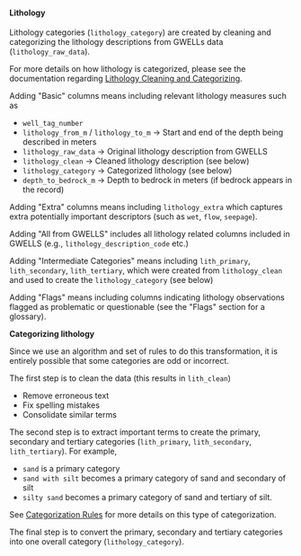 #### Lithology

Lithology categories (`lithology_category`) are created by cleaning and categorizing the 
lithology descriptions from GWELLs data (`lithology_raw_data`).

For more details on how lithology is categorized, please see the
documentation regarding <a href="http://steffilazerte.ca/bcaquiferdata/articles/lithology_categorization.html" target="_blank">Lithology Cleaning and Categorizing</a>.

Adding "Basic" columns means including relevant lithology measures such as
- `well_tag_number`
- `lithology_from_m` / `lithology_to_m` -> Start and end of the depth being described in meters
- `lithology_raw_data` -> Original lithology description from GWELLS
- `lithology_clean` -> Cleaned lithology description (see below)
- `lithology_category` -> Categorized lithology (see below)
- `depth_to_bedrock_m` -> Depth to bedrock in meters (if bedrock appears in the record) 

Adding "Extra" columns means including `lithology_extra` which captures 
extra potentially important descriptors (such as `wet`, `flow`, `seepage`).

Adding "All from GWELLS" includes all lithology related columns included in GWELLS
(e.g., `lithology_description_code` etc.)

Adding "Intermediate Categories" means including `lith_primary`, `lith_secondary`,
`lith_tertiary`, which were created from `lithology_clean` and used to create 
the `lithology_category` (see below)

Adding "Flags" means including columns indicating lithology observations flagged
as problematic or questionable (see the "Flags" section for a glossary).

**Categorizing lithology**

Since we use an algorithm and set of rules to do this transformation, it is 
entirely possible that some categories are odd or incorrect.

The first step is to clean the data (this results in `lith_clean`)
- Remove erroneous text
- Fix spelling mistakes
- Consolidate similar terms

The second step is to extract important terms to create the primary, secondary and tertiary categories
(`lith_primary`, `lith_secondary`, `lith_tertiary`). For example, 
- `sand` is a primary category
- `sand with silt` becomes a primary category of sand and secondary of silt
- `silty sand` becomes a primary category of sand and tertiary of silt.

See <a href="http://steffilazerte.ca/bcaquiferdata/articles/lithology_categorization.html#categorization-rules" target="_blank">Categorization Rules</a> for more details on this type of categorization. 

The final step is to convert the primary, secondary and tertiary categories into
one overall category (`lithology_category`). 

